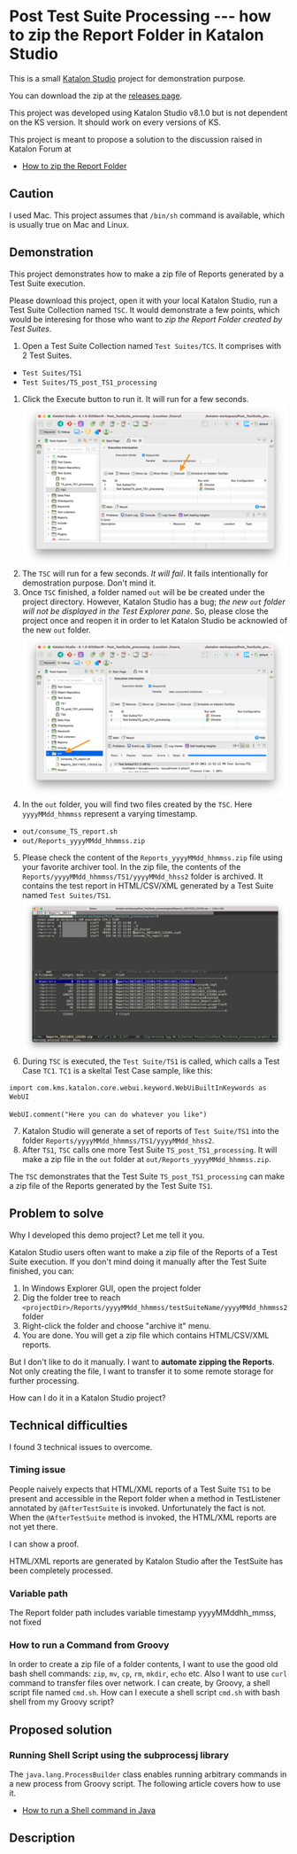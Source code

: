 Post Test Suite Processing --- how to zip the Report Folder in Katalon Studio
====

This is a small [Katalon Studio](https://www.katalon.com/katalon-studio/) project for demonstration purpose.

You can download the zip at the [releases page](https://github.com/kazurayam/Post_TestSuite_processing/releases).

This project was developed using Katalon Studio v8.1.0 but is not dependent on the KS version.
It should work on every versions of KS.

This project is meant to propose a solution to the discussion raised in Katalon Forum at

- [How to zip the Report Folder](https://forum.katalon.com/t/how-to-zip-the-report-folder/58763)

## Caution

I used Mac. This project assumes that `/bin/sh` command is available, which is usually true on Mac and Linux.

## Demonstration

This project demonstrates how to make a zip file of Reports generated by a Test Suite execution.

Please download this project, open it with your local Katalon Studio, run a Test Suite Collection named `TSC`. It would demonstrate a few points, which would be interesing for those who want to *zip the Report Folder created by Test Suites*.

1. Open a Test Suite Collection named `Test Suites/TCS`. It comprises with 2 Test Suites.
  * `Test Suites/TS1`
  * `Test Suites/TS_post_TS1_processing`
1. Click the Execute button to run it. It will run for a few seconds. ![01_TSC](docs/images/01_TSC.png)
1. The `TSC` will run for a few seconds. *It will fail*. It fails intentionally for demostration purpose. Don't mind it.
1. Once `TSC` finished, a folder named `out` will be be created under the project directory. However, Katalon Studio has a bug; *the new `out` folder will not be displayed in the Test Explorer pane*. So, please close the project once and reopen it in order to let Katalon Studio be acknowled of the new `out` folder. ![02_out](docs/images/02_out_folder.png)
1. In the `out` folder, you will find two files created by the `TSC`. Here `yyyyMMdd_hhmmss` represent a varying timestamp.
  * `out/consume_TS_report.sh`
  * `out/Reports_yyyyMMdd_hhmmss.zip`
5. Please check the content of the `Reports_yyyyMMdd_hhmmss.zip` file using your favorite archiver tool. In the zip file, the contents of the `Reports/yyyyMMdd_hhmmss/TS1/yyyyMMdd_hhss2` folder is archived. It contains the test report in HTML/CSV/XML generated by a Test Suite named `Test Suites/TS1`. ![03_zip](docs/images/03_zip.png)
6. During `TSC` is executed, the `Test Suite/TS1` is called, which calls a Test Case `TC1`. `TC1` is a skeltal Test Case sample, like this:
```
import com.kms.katalon.core.webui.keyword.WebUiBuiltInKeywords as WebUI

WebUI.comment("Here you can do whatever you like")
```
7. Katalon Studio will generate a set of reports of `Test Suite/TS1` into the folder `Reports/yyyyMMdd_hhmmss/TS1/yyyyMMdd_hhss2`.
8. After `TS1`, `TSC` calls one more Test Suite `TS_post_TS1_processing`. It will make a zip file in the `out` folder at `out/Reports_yyyyMMdd_hhmmss.zip`.

The `TSC` demonstrates that the Test Suite `TS_post_TS1_processing` can make a zip file of the Reports generated by the Test Suite `TS1`.

## Problem to solve

Why I developed this demo project? Let me tell it you.

Katalon Studio users often want to make a zip file of the Reports of a Test Suite execution. If you don't mind doing it manually after the Test Suite finished, you can:

1. In Windows Explorer GUI, open the project folder
2. Dig the folder tree to reach `<projectDir>/Reports/yyyyMMdd_hhmmss/testSuiteName/yyyyMMdd_hhmmss2` folder
3. Right-click the folder and choose "archive it" menu.
4. You are done. You will get a zip file which contains HTML/CSV/XML reports.

But I don't like to do it manually. I want to **automate zipping the Reports**. Not only creating the file, I want to transfer it to some remote storage for further processing.

How can I do it in a Katalon Studio project?

## Technical difficulties

I found 3 technical issues to overcome.

### Timing issue

People naively expects that HTML/XML reports of a Test Suite `TS1` to be present and accessible in the Report folder when a method in TestListener annotated by `@AfterTestSuite` is invoked. Unfortunately the fact is not. When the `@AfterTestSuite` method is invoked, the HTML/XML reports are not yet there.

I can show a proof.




HTML/XML reports are generated by Katalon Studio after the TestSuite has been completely processed. 

### Variable path

The Report folder path includes variable timestamp yyyyMMddhh_mmss, not fixed

### How to run a Command from Groovy

In order to create a zip file of a folder contents, I want to use the good old bash shell commands: `zip`, `mv`, `cp`, `rm`, `mkdir`, `echo` etc. Also I want to use `curl` command to transfer files over network. I can create, by Groovy, a shell script file named `cmd.sh`. How can I execute a shell script `cmd.sh` with bash shell from my Groovy script?

## Proposed solution

### Running Shell Script using the subprocessj library

The `java.lang.ProcessBuilder` class enables running arbitrary commands in a new process from Groovy script. The following article covers how to use it.

- [How to run a Shell command in Java](https://www.baeldung.com/run-shell-command-in-java)

## Description
